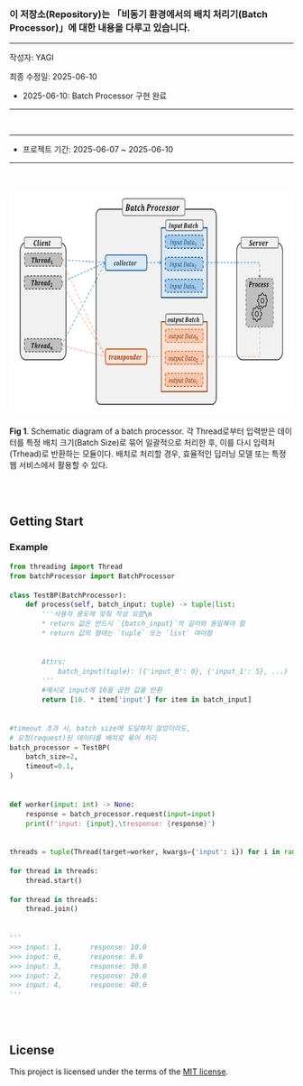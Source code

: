 ### 이 저장소(Repository)는 「비동기 환경에서의 배치 처리기(Batch Processor)」에 대한 내용을 다루고 있습니다.

***
작성자: YAGI<br>

최종 수정일: 2025-06-10
+ 2025-06-10: Batch Processor 구현 완료
***

<br>

***
+ 프로젝트 기간: 2025-06-07 ~ 2025-06-10
***

<br><br>
<img src='./figures/fig_batchProcessor.png' height=400>

<b>Fig 1</b>. Schematic diagram of a batch processor. 각 Thread로부터 입력받은 데이터를 특정 배치 크기(Batch Size)로 묶어 일괄적으로 처리한 후, 이를 다시 입력처(Trhead)로 반환하는 모듈이다. 배치로 처리할 경우, 효율적인 딥러닝 모델 또는 특정 웹 서비스에서 활용할 수 있다.

<br><br>

## Getting Start

### Example
```python
from threading import Thread
from batchProcessor import BatchProcessor

class TestBP(BatchProcessor):
    def process(self, batch_input: tuple) -> tuple|list:
        '''사용자 용도에 맞춰 작성 요함\n
        * return 값은 반드시 `{batch_input}`의 길이와 동일해야 함
        * return 값의 형태는 `tuple` 또는 `list` 여야함


        Attrs:
            batch_input(tuple): ({'input_0': 0}, {'input_1': 5}, ...)
        '''
        #예시로 input에 10을 곱한 값을 반환
        return [10. * item['input'] for item in batch_input]

        
#timeout 초과 시, batch size에 도달하지 않았더라도,
# 요청(request)된 데이터를 배치로 묶어 처리
batch_processor = TestBP(
    batch_size=2,
    timeout=0.1,    
)


def worker(input: int) -> None:
    response = batch_processor.request(input=input)
    print(f'input: {input},\tresponse: {response}')


threads = tuple(Thread(target=worker, kwargs={'input': i}) for i in range(5))

for thread in threads:
    thread.start()

for thread in threads:
    thread.join()


'''
>>> input: 1,       response: 10.0
>>> input: 0,       response: 0.0
>>> input: 3,       response: 30.0
>>> input: 2,       response: 20.0
>>> input: 4,       response: 40.0
'''
```

<br><br>

## License
This project is licensed under the terms of the [MIT license](https://github.com/YAGI0423/batchProcessor/blob/main/LICENSE).